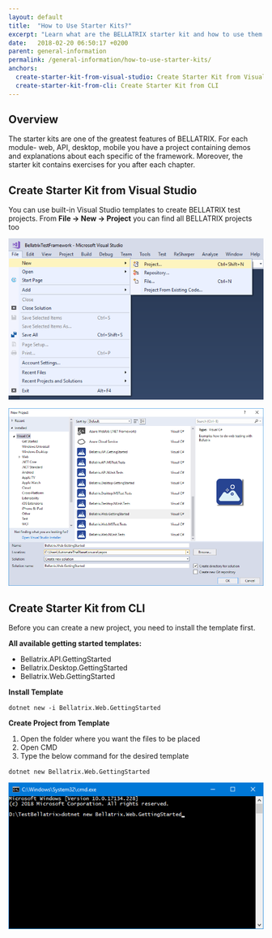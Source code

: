 ```yaml
---
layout: default
title:  "How to Use Starter Kits?"
excerpt: "Learn what are the BELLATRIX starter kit and how to use them."
date:   2018-02-20 06:50:17 +0200
parent: general-information
permalink: /general-information/how-to-use-starter-kits/
anchors:
  create-starter-kit-from-visual-studio: Create Starter Kit from Visual Studio
  create-starter-kit-from-cli: Create Starter Kit from CLI
---
```

Overview
--------
The starter kits are one of the greatest features of BELLATRIX. For each module- web, API, desktop, mobile you have a project containing demos and explanations about each specific of the framework. Moreover, the starter kit contains exercises for you after each chapter. 

Create Starter Kit from Visual Studio
----------------------------------
You can use built-in Visual Studio templates to create BELLATRIX test projects.
From **File -> New -> Project** you can find all BELLATRIX projects too

![Create New Project Visual Studio](images/create-new-project-visual-studio.png)

![Create Getting Started Visual Studio](images/create-getting-started-solution-visual-studio.png)

Create Starter Kit from CLI
------------------------
Before you can create a new project, you need to install the template first.

**All available getting started templates:**

- Bellatrix.API.GettingStarted
- Bellatrix.Desktop.GettingStarted
- Bellatrix.Web.GettingStarted

**Install Template**

```
dotnet new -i Bellatrix.Web.GettingStarted
```

**Create Project from Template**
1. Open the folder where you want the files to be placed
2. Open CMD
3. Type the below command for the desired template

```
dotnet new Bellatrix.Web.GettingStarted
```
![Create Getting Started CLI](images/create-getting-started-console.png)
